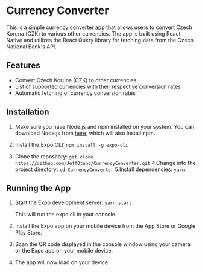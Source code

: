 # Currency Converter

This is a simple currency converter app that allows users to convert Czech Koruna (CZK) to various other currencies. The app is built using React Native and utilizes the React Query library for fetching data from the Czech National Bank's API.

## Features

- Convert Czech Koruna (CZK) to other currencies
- List of supported currencies with their respective conversion rates
- Automatic fetching of currency conversion rates

## Installation

1. Make sure you have Node.js and npm installed on your system. You can download Node.js from [here](https://nodejs.org/en/), which will also install npm.

2. Install the Expo CLI:
  ```npm install -g expo-cli```
3. Clone the repository:
```git clone https://github.com/JeffOtano/CurrencyConverter.git```
4.Change into the project directory:
```cd CurrencyConverter```
5.Install dependencies:
```yarn```

## Running the App

1. Start the Expo development server:
```yarn start```

   This will run the expo cli in your console.

2. Install the Expo app on your mobile device from the App Store or Google Play Store.

3. Scan the QR code displayed in the console window using your camera or the Expo app on your mobile device.

4. The app will now load on your device.




